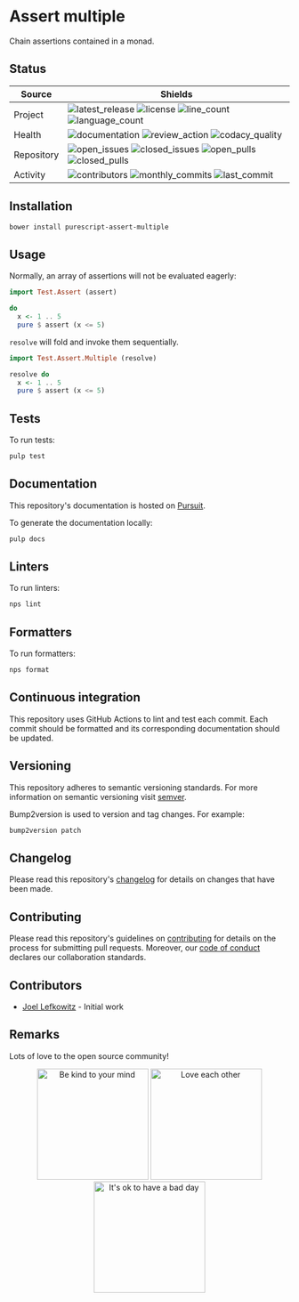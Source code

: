 # Assert multiple

Chain assertions contained in a monad.

## Status

| Source     | Shields                                                       |
| ---------- | ------------------------------------------------------------- |
| Project    | ![latest_release] ![license] ![line_count] ![language_count]  |
| Health     | ![documentation] ![review_action] ![codacy_quality]           |
| Repository | ![open_issues] ![closed_issues] ![open_pulls] ![closed_pulls] |
| Activity   | ![contributors] ![monthly_commits] ![last_commit]             |

## Installation

```bash
bower install purescript-assert-multiple
```

## Usage

Normally, an array of assertions will not be evaluated eagerly:

```purs
import Test.Assert (assert)

do
  x <- 1 .. 5
  pure $ assert (x <= 5)
```

`resolve` will fold and invoke them sequentially.

```purs
import Test.Assert.Multiple (resolve)

resolve do
  x <- 1 .. 5
  pure $ assert (x <= 5)
```

## Tests

To run tests:

```bash
pulp test
```

## Documentation

This repository's documentation is hosted on [Pursuit](https://pursuit.purescript.org/packages/purescript-assert-multiple).

To generate the documentation locally:

```bash
pulp docs
```

## Linters

To run linters:

```bash
nps lint
```

## Formatters

To run formatters:

```bash
nps format
```

## Continuous integration

This repository uses GitHub Actions to lint and test each commit. Each commit should be formatted and its corresponding documentation should be updated.

## Versioning

This repository adheres to semantic versioning standards. For more information on semantic versioning visit [semver](https://semver.org).

Bump2version is used to version and tag changes. For example:

```bash
bump2version patch
```

## Changelog

Please read this repository's [changelog](CHANGELOG.md) for details on changes that have been made.

## Contributing

Please read this repository's guidelines on [contributing](CONTRIBUTING.md) for details on the process for submitting pull requests. Moreover, our [code of conduct](CODE_OF_CONDUCT.md) declares our collaboration standards.

## Contributors

- [Joel Lefkowitz](https://github.com/joellefkowitz) - Initial work

## Remarks

Lots of love to the open source community!

<p align='center'>
    <img width=200 height=200 src='https://media.giphy.com/media/osAcIGTSyeovPq6Xph/giphy.gif' alt='Be kind to your mind' />
    <img width=200 height=200 src='https://media.giphy.com/media/KEAAbQ5clGWJwuJuZB/giphy.gif' alt='Love each other' />
    <img width=200 height=200 src='https://media.giphy.com/media/WRWykrFkxJA6JJuTvc/giphy.gif' alt="It's ok to have a bad day" />
</p>

[latest_release]: https://img.shields.io/github/v/tag/joellefkowitz/purescript-assert-multiple "Latest release"
[license]: https://img.shields.io/github/license/joellefkowitz/purescript-assert-multiple "License"
[line_count]: https://img.shields.io/tokei/lines/github/joellefkowitz/purescript-assert-multiple "Line count"
[language_count]: https://img.shields.io/github/languages/count/joellefkowitz/purescript-assert-multiple "Language count"
[documentation]: https://pursuit.purescript.org/packages/purescript-assert-multiple/badge "Documentation"
[review_action]: https://img.shields.io/github/actions/workflow/status/JoelLefkowitz/purescript-assert-multiple/review.yml "Review action"
[codacy_quality]: https://img.shields.io/codacy/grade/e554a1597f8b40d9b7e54d7923c2049f "Codacy quality"
[open_issues]: https://img.shields.io/github/issues/joellefkowitz/purescript-assert-multiple "Open issues"
[closed_issues]: https://img.shields.io/github/issues-closed/joellefkowitz/purescript-assert-multiple "Closed issues"
[open_pulls]: https://img.shields.io/github/issues-pr/joellefkowitz/purescript-assert-multiple "Open pull requests"
[closed_pulls]: https://img.shields.io/github/issues-pr-closed/joellefkowitz/purescript-assert-multiple "Closed pull requests"
[contributors]: https://img.shields.io/github/contributors/joellefkowitz/purescript-assert-multiple "Contributors"
[monthly_commits]: https://img.shields.io/github/commit-activity/m/joellefkowitz/purescript-assert-multiple "Monthly commits"
[last_commit]: https://img.shields.io/github/last-commit/joellefkowitz/purescript-assert-multiple "Last commit"
